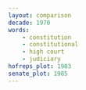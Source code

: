 ```yaml
---
layout: comparison
decade: 1970
words:
    - constitution
    - constitutional
    - high court
    - judiciary
hofreps_plot: 1983
senate_plot: 1985
---
```

